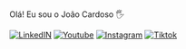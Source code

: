 Olá! Eu sou o João Cardoso 🖐️

[![LinkedIN](https://img.shields.io/badge/LinkedIn-0077B5?style=for-the-badge&logo=linkedin&logoColor=white)](https://www.linkedin.com/in/joaovix/)
[![Youtube](https://img.shields.io/badge/YouTube-FF0000?style=for-the-badge&logo=youtube&logoColor=white)](https://www.youtube.com/c/joaogandorim)
[![Instagram](https://img.shields.io/badge/Instagram-E4405F?style=for-the-badge&logo=instagram&logoColor=white)](https://www.instagram.com/joaogandorim/)
[![Tiktok](	https://img.shields.io/badge/TikTok-000000?style=for-the-badge&logo=tiktok&logoColor=white)](https://www.tiktok.com/@joaogandorim)
